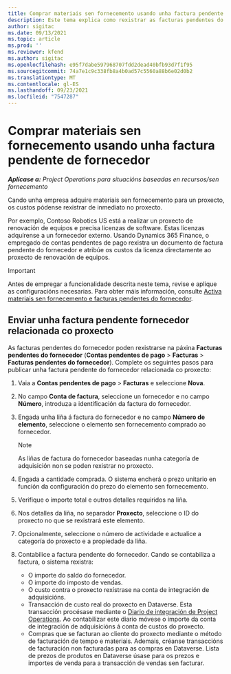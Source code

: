 ```yaml
---
title: Comprar materiais sen fornecemento usando unha factura pendente de fornecedor
description: Este tema explica como rexistrar as facturas pendentes do fornecedor.
author: sigitac
ms.date: 09/13/2021
ms.topic: article
ms.prod: ''
ms.reviewer: kfend
ms.author: sigitac
ms.openlocfilehash: e95f7dabe597968707fdd2dead40bfb93d7f1f95
ms.sourcegitcommit: 74a7e1c9c338fb8a4b0ad57c5560a88b6e02d0b2
ms.translationtype: MT
ms.contentlocale: gl-ES
ms.lasthandoff: 09/23/2021
ms.locfileid: "7547287"
---
```

# <a name="purchase-non-stocked-materials-using-a-pending-vendor-invoice"></a>Comprar materiais sen fornecemento usando unha factura pendente de fornecedor

_**Aplícase a:** Project Operations para situacións baseadas en recursos/sen fornecemento_

Cando unha empresa adquire materiais sen fornecemento para un proxecto, os custos pódense rexistrar de inmediato no proxecto. 

Por exemplo, Contoso Robotics US está a realizar un proxecto de renovación de equipos e precisa licenzas de software. Estas licenzas adquírense a un fornecedor externo.  Usando Dynamics 365 Finance, o empregado de contas pendentes de pago rexistra un documento de factura pendente do fornecedor e atribúe os custos da licenza directamente ao proxecto de renovación de equipos. 

> [!IMPORTANT]
> Antes de empregar a funcionalidade descrita neste tema, revise e aplique as configuracións necesarias. Para obter máis información, consulte [Activa materiais sen fornecemento e facturas pendentes do fornecedor](configure-materials-nonstocked.md). 

## <a name="post-a-project-related-pending-vendor-invoice"></a>Enviar unha factura pendente fornecedor relacionada co proxecto 

As facturas pendentes do fornecedor poden rexistrarse na páxina **Facturas pendentes do fornecedor** (**Contas pendentes de pago** > **Facturas** > **Facturas pendentes do fornecedor**). Complete os seguintes pasos para publicar unha factura pendente do fornecedor relacionada co proxecto:

1. Vaia a **Contas pendentes de pago** > **Facturas** e seleccione **Nova**. 
2. No campo **Conta de factura**, seleccione un fornecedor e no campo **Número**, introduza a identificación da factura do fornecedor.
3. Engada unha liña á factura do fornecedor e no campo **Número de elemento**, seleccione o elemento sen fornecemento comprado ao fornecedor. 

    > [!NOTE]
    > As liñas de factura do fornecedor baseadas nunha categoría de adquisición non se poden rexistrar no proxecto. 
    
5. Engada a cantidade comprada. O sistema encherá o prezo unitario en función da configuración do prezo do elemento sen fornecemento. 
6. Verifique o importe total e outros detalles requiridos na liña.
7. Nos detalles da liña, no separador **Proxecto**, seleccione o ID do proxecto no que se rexistrará este elemento.
8. Opcionalmente, seleccione o número de actividade e actualice a categoría do proxecto e a propiedade da liña.
9. Contabilice a factura pendente do fornecedor. Cando se contabiliza a factura, o sistema rexistra:
    
    - O importe do saldo do fornecedor.
    - O importe do imposto de vendas.
    - O custo contra o proxecto rexístrase na conta de integración de adquisicións.
    - Transacción de custo real do proxecto en Dataverse.  Esta transacción procésase mediante o [Diario de integración de Project Operations](../project-accounting/project-operations-integration-journal.md). Ao contabilizar este diario móvese o importe da conta de integración de adquisicións á conta de custos do proxecto. 
    - Compras que se facturan ao cliente do proxecto mediante o método de facturación de tempo e materiais. Ademais, créanse transaccións de facturación non facturadas para as compras en Dataverse. Lista de prezos de produtos en Dataverse úsase para os prezos e importes de venda para a transacción de vendas sen facturar.
